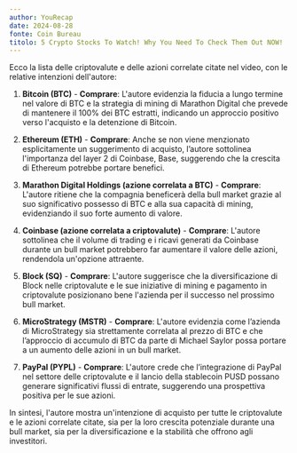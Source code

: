 ```yaml
---
author: YouRecap
date: 2024-08-28
fonte: Coin Bureau
titolo: 5 Crypto Stocks To Watch! Why You Need To Check Them Out NOW!
---
```


Ecco la lista delle criptovalute e delle azioni correlate citate nel video, con le relative intenzioni dell'autore:

1. **Bitcoin (BTC)** - **Comprare**: L'autore evidenzia la fiducia a lungo termine nel valore di BTC e la strategia di mining di Marathon Digital che prevede di mantenere il 100% dei BTC estratti, indicando un approccio positivo verso l'acquisto e la detenzione di Bitcoin.

2. **Ethereum (ETH)** - **Comprare**: Anche se non viene menzionato esplicitamente un suggerimento di acquisto, l’autore sottolinea l'importanza del layer 2 di Coinbase, Base, suggerendo che la crescita di Ethereum potrebbe portare benefici.

3. **Marathon Digital Holdings (azione correlata a BTC)** - **Comprare**: L'autore ritiene che la compagnia beneficerà della bull market grazie al suo significativo possesso di BTC e alla sua capacità di mining, evidenziando il suo forte aumento di valore.

4. **Coinbase (azione correlata a criptovalute)** - **Comprare**: L'autore sottolinea che il volume di trading e i ricavi generati da Coinbase durante un bull market potrebbero far aumentare il valore delle azioni, rendendola un'opzione attraente.

5. **Block (SQ)** - **Comprare**: L'autore suggerisce che la diversificazione di Block nelle criptovalute e le sue iniziative di mining e pagamento in criptovalute posizionano bene l'azienda per il successo nel prossimo bull market.

6. **MicroStrategy (MSTR)** - **Comprare**: L'autore evidenzia come l’azienda di MicroStrategy sia strettamente correlata al prezzo di BTC e che l’approccio di accumulo di BTC da parte di Michael Saylor possa portare a un aumento delle azioni in un bull market.

7. **PayPal (PYPL)** - **Comprare**: L'autore crede che l’integrazione di PayPal nel settore delle criptovalute e il lancio della stablecoin PUSD possano generare significativi flussi di entrate, suggerendo una prospettiva positiva per le sue azioni.

In sintesi, l'autore mostra un'intenzione di acquisto per tutte le criptovalute e le azioni correlate citate, sia per la loro crescita potenziale durante una bull market, sia per la diversificazione e la stabilità che offrono agli investitori.

